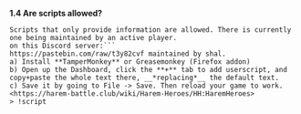 __**1.4 Are scripts allowed?**__
```Any tool that automates any action, including auto clickers, are against the game’s terms of service.
Scripts that only provide information are allowed. There is currently one being maintained by an active player.
on this Discord server:```
https://pastebin.com/raw/t3y82cvf maintained by shal. 
a) Install **TamperMonkey** or Greasemonkey (Firefox addon)
b) Open up the Dashboard, click the **+** tab to add userscript, and copy+paste the whole text there, __*replacing*__ the default text.
c) Save it by going to File -> Save. Then reload your game to work.
<https://harem-battle.club/wiki/Harem-Heroes/HH:HaremHeroes>
> !script

